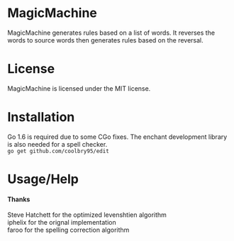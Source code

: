 # MagicMachine
MagicMachine generates rules based on a list of words. It reverses the words to source words then generates rules based on the reversal.

# License
MagicMachine is licensed under the MIT license.

# Installation
Go 1.6 is required due to some CGo fixes. The enchant development library is also needed for a spell checker.  
```go get github.com/coolbry95/edit```

# Usage/Help

#### Thanks
Steve Hatchett for the optimized levenshtien algorithm  
iphelix for the orignal implementation  
faroo for the spelling correction algorithm  
